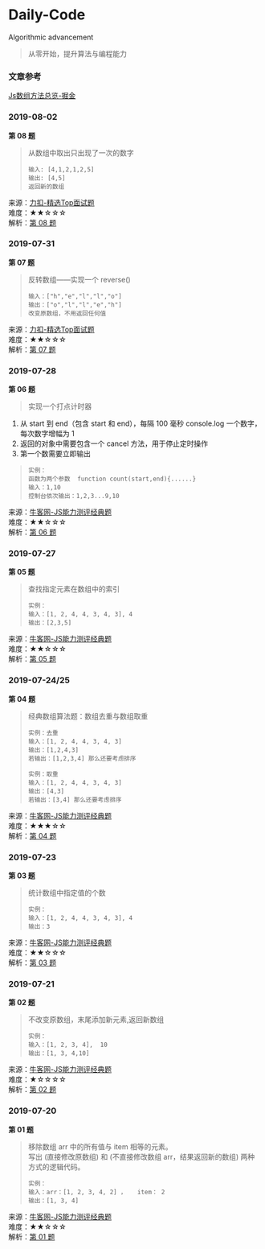 # Daily-Code
Algorithmic advancement
   
      
      

> 从零开始，提升算法与编程能力 

### 文章参考
[Js数组方法总览-掘金](https://juejin.im/post/5bb753bd6fb9a05d2272b673#heading-22)  


### 2019-08-02
**第 08 题**
> 从数组中取出只出现了一次的数字 
> ```
> 输入: [4,1,2,1,2,5]
> 输出: [4,5]
> 返回新的数组
>```
来源：[力扣-精选Top面试题](https://leetcode-cn.com/problemset/top/)  
难度：★★☆☆☆  
解析：[第 08 题](https://github.com/doubleyao5753/Daily-Code/issues/8) 

### 2019-07-31
**第 07 题**
> 反转数组——实现一个 reverse()  
> ```
> 输入：["h","e","l","l","o"]
> 输出：["o","l","l","e","h"]
> 改变原数组，不用返回任何值
>```
来源：[力扣-精选Top面试题](https://leetcode-cn.com/problemset/top/)  
难度：★★☆☆☆  
解析：[第 07 题](https://github.com/doubleyao5753/Daily-Code/issues/7) 

### 2019-07-28
**第 06 题**
> 实现一个打点计时器  
1. 从 start 到 end（包含 start 和 end），每隔 100 毫秒 console.log 一个数字，每次数字增幅为 1
2. 返回的对象中需要包含一个 cancel 方法，用于停止定时操作
3. 第一个数需要立即输出
> ```
> 实例：
> 函数为两个参数  function count(start,end){......}
> 输入：1,10
> 控制台依次输出：1,2,3...9,10
>```
来源：[牛客网-JS能力测评经典题](https://www.nowcoder.com/ta/js-assessment)  
难度：★★☆☆☆  
解析：[第 06 题](https://github.com/doubleyao5753/Daily-Code/issues/6) 


### 2019-07-27
**第 05 题**
> 查找指定元素在数组中的索引
> ```
> 实例：
> 输入：[1, 2, 4, 4, 3, 4, 3], 4
> 输出：[2,3,5]
>```
来源：[牛客网-JS能力测评经典题](https://www.nowcoder.com/ta/js-assessment)  
难度：★★☆☆☆  
解析：[第 05 题](https://github.com/doubleyao5753/Daily-Code/issues/5)  


### 2019-07-24/25
**第 04 题**
> 经典数组算法题：数组去重与数组取重
> ```
> 实例：去重
> 输入：[1, 2, 4, 4, 3, 4, 3]
> 输出：[1,2,4,3]   
> 若输出：[1,2,3,4] 那么还要考虑排序
>    
> 实例：取重
> 输入：[1, 2, 4, 4, 3, 4, 3]
> 输出：[4,3] 
> 若输出：[3,4] 那么还要考虑排序
>```
来源：[牛客网-JS能力测评经典题](https://www.nowcoder.com/ta/js-assessment)  
难度：★★★☆☆  
解析：[第 04 题](https://github.com/doubleyao5753/Daily-Code/issues/4)  


### 2019-07-23
**第 03 题**
> 统计数组中指定值的个数
> ```
> 实例：
> 输入：[1, 2, 4, 4, 3, 4, 3], 4
> 输出：3
>```
来源：[牛客网-JS能力测评经典题](https://www.nowcoder.com/ta/js-assessment)  
难度：★★☆☆☆  
解析：[第 03 题](https://github.com/doubleyao5753/Daily-Code/issues/3)  


### 2019-07-21
**第 02 题**
> 不改变原数组，末尾添加新元素,返回新数组
> ```
> 实例：
> 输入：[1, 2, 3, 4],  10
> 输出：[1, 3, 4,10]
> ```
来源：[牛客网-JS能力测评经典题](https://www.nowcoder.com/ta/js-assessment)  
难度：★☆☆☆☆  
解析：[第 02 题](https://github.com/doubleyao5753/Daily-Code/issues/2)


### 2019-07-20

**第 01 题**  
> 移除数组 arr 中的所有值与 item 相等的元素。  
> 写出 (直接修改原数组) 和 (不直接修改数组 arr，结果返回新的数组) 两种方式的逻辑代码。  
> ```
> 实例：
> 输入：arr：[1, 2, 3, 4, 2] ，   item： 2  
> 输出：[1, 3, 4]
> ```
来源：[牛客网-JS能力测评经典题](https://www.nowcoder.com/ta/js-assessment)  
难度：★★☆☆☆  
解析：[第 01 题](https://github.com/doubleyao5753/Daily-Code/issues/1)

